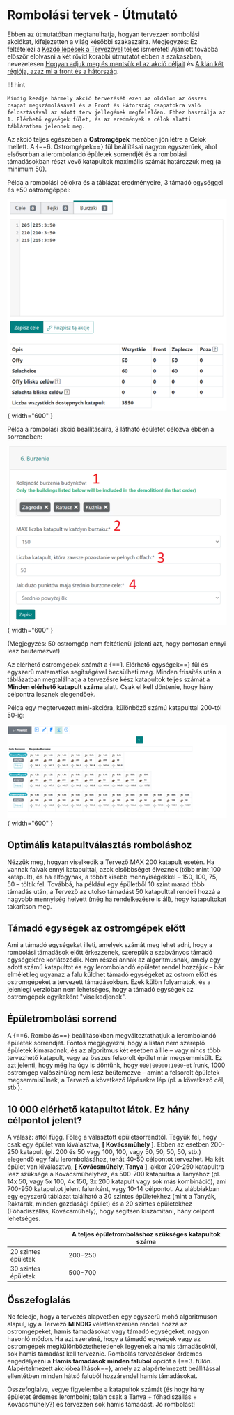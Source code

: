 # Rombolási tervek - Útmutató

Ebben az útmutatóban megtanulhatja, hogyan tervezzen rombolási akciókat, kifejezetten a világ későbbi szakaszaira. Megjegyzés: Ez feltételezi a [Kezdő lépések a Tervezővel](./../first_steps/index.md) teljes ismeretét! Ajánlott továbbá először elolvasni a két rövid korábbi útmutatót ebben a szakaszban, nevezetesen [Hogyan adjuk meg és mentsük el az akció céljait](./write_outline_targets.md) és [A klán két régiója, azaz mi a front és a hátország](./two_regions_of_the_tribe.md).

!!! hint

    Mindig kezdje bármely akció tervezését ezen az oldalon az összes csapat megszámolásával és a Front és Hátország csapatokra való felosztásával az adott terv jellegének megfelelően. Ehhez használja az 1. Elérhető egységek fület, és az eredmények a célok alatti táblázatban jelennek meg.

Az akció teljes egészében a **Ostromgépek** mezőben jön létre a Célok mellett. A {==6. Ostromgépek==} fül beállításai nagyon egyszerűek, ahol elsősorban a lerombolandó épületek sorrendjét és a rombolási támadásokban részt vevő katapultok maximális számát határozzuk meg (a minimum 50).

Példa a rombolási célokra és a táblázat eredményeire, 3 támadó egységgel és \*50 ostromgéppel:

![alt text](image-24.png){ width="600" }

Példa a rombolási akció beállításaira, 3 látható épületet célozva ebben a sorrendben:

![alt text](image-25.png){ width="600" }

(Megjegyzés: 50 ostromgép nem feltétlenül jelenti azt, hogy pontosan ennyi lesz beütemezve!)

Az elérhető ostromgépek számát a {==1. Elérhető egységek==} fül és egyszerű matematika segítségével becsülheti meg. Minden frissítés után a táblázatban megtalálhatja a tervezésre kész katapultok teljes számát a **Minden elérhető katapult száma** alatt. Csak el kell döntenie, hogy hány célpontra lesznek elegendőek.

Példa egy megtervezett mini-akcióra, különböző számú katapulttal 200-tól 50-ig:

![alt text](image-26.png){ width="600" }

## Optimális katapultválasztás romboláshoz

Nézzük meg, hogyan viselkedik a Tervező MAX 200 katapult esetén. Ha vannak falvak ennyi katapulttal, azok elsőbbséget élveznek (több mint 100 katapult), és ha elfogynak, a többit kisebb mennyiségekkel – 150, 100, 75, 50 – töltik fel. Továbbá, ha például egy épületből 10 szint marad több támadás után, a Tervező az utolsó támadást 50 katapulttal rendeli hozzá a nagyobb mennyiség helyett (még ha rendelkezésre is áll), hogy katapultokat takarítson meg.

## Támadó egységek az ostromgépek előtt

Ami a támadó egységeket illeti, amelyek számát meg lehet adni, hogy a rombolási támadások előtt érkezzenek, szerepük a szabványos támadó egységekére korlátozódik. Nem részei annak az algoritmusnak, amely egy adott számú katapultot és egy lerombolandó épületet rendel hozzájuk – bár elméletileg ugyanaz a falu küldhet támadó egységeket az ostrom előtt és ostromgépeket a tervezett támadásokban. Ezek külön folyamatok, és a jelenlegi verzióban nem lehetséges, hogy a támadó egységek az ostromgépek egyikeként "viselkedjenek".

## Épületrombolási sorrend

A {==6. Rombolás==} beállításokban megváltoztathatjuk a lerombolandó épületek sorrendjét. Fontos megjegyezni, hogy a listán nem szereplő épületek kimaradnak, és az algoritmus két esetben áll le – vagy nincs több tervezhető katapult, vagy az összes felsorolt épület már megsemmisült. Ez azt jelenti, hogy még ha úgy is döntünk, hogy `000|000:0:1000`-et írunk, 1000 ostromgép valószínűleg nem lesz beütemezve – amint a felsorolt épületek megsemmisülnek, a Tervező a következő lépésekre lép (pl. a következő cél, stb.).

## 10 000 elérhető katapultot látok. Ez hány célpontot jelent?

A válasz: attól függ. Főleg a választott épületsorrendtől. Tegyük fel, hogy csak egy épület van kiválasztva, **[ Kovácsműhely ]**. Ebben az esetben 200-250 katapult (pl. 200 és 50 vagy 100, 100, vagy 50, 50, 50, 50, stb.) elegendő egy falu lerombolásához, tehát 40-50 célpontot tervezhet. Ha két épület van kiválasztva, **[ Kovácsműhely, Tanya ]**, akkor 200-250 katapultra lesz szüksége a Kovácsműhelyhez, és 500-700 katapultra a Tanyához (pl. 14x 50, vagy 5x 100, 4x 150, 3x 200 katapult vagy sok más kombináció), ami 700-950 katapultot jelent falunként, vagy 10-14 célpontot. Az alábbiakban egy egyszerű táblázat található a 30 szintes épületekhez (mint a Tanyák, Raktárak, minden gazdasági épület) és a 20 szintes épületekhez (Főhadiszállás, Kovácsműhely), hogy segítsen kiszámítani, hány célpont lehetséges.

|                     | A teljes épületromboláshoz szükséges katapultok száma |
| ------------------- | ----------------------------------------------------- |
| 20 szintes épületek | 200-250                                               |
| 30 szintes épületek | 500-700                                               |

## Összefoglalás

Ne feledje, hogy a tervezés alapvetően egy egyszerű mohó algoritmuson alapul, így a Tervező **MINDIG** véletlenszerűen rendeli hozzá az ostromgépeket, hamis támadásokat vagy támadó egységeket, nagyon hasonló módon. Ha azt szeretné, hogy a támadó egységek vagy az ostromgépek megkülönböztethetetlenek legyenek a hamis támadásoktól, sok hamis támadást kell terveznie. Rombolás tervezésekor érdemes engedélyezni a **Hamis támadások minden faluból** opciót a {==3. fülön. Alapértelmezett akcióbeállítások==}, amely az alapértelmezett beállítással ellentétben minden hátsó faluból hozzárendel hamis támadásokat.

Összefoglalva, vegye figyelembe a katapultok számát (és hogy hány épületet érdemes lerombolni; talán csak a Tanya + főhadiszállás + Kovácsműhely?) és tervezzen sok hamis támadást. Jó rombolást!
